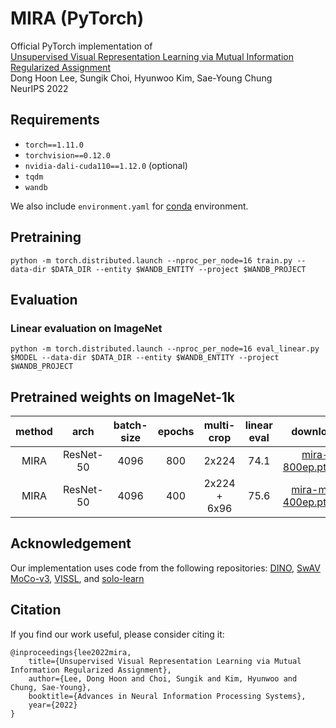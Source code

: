 # MIRA (PyTorch)
Official PyTorch implementation of \
[Unsupervised Visual Representation Learning via Mutual Information Regularized Assignment](https://arxiv.org/abs/2211.02284)  \
Dong Hoon Lee, Sungik Choi, Hyunwoo Kim, Sae-Young Chung \
NeurIPS 2022

## Requirements
- `torch==1.11.0`
- `torchvision==0.12.0`
- `nvidia-dali-cuda110==1.12.0` (optional)
- `tqdm`
- `wandb`

We also include `environment.yaml` for [conda](https://conda.io) environment. 

## Pretraining
```
python -m torch.distributed.launch --nproc_per_node=16 train.py --data-dir $DATA_DIR --entity $WANDB_ENTITY --project $WANDB_PROJECT 
```

## Evaluation
### Linear evaluation on ImageNet
```
python -m torch.distributed.launch --nproc_per_node=16 eval_linear.py $MODEL --data-dir $DATA_DIR --entity $WANDB_ENTITY --project $WANDB_PROJECT
```

<!-- ### Semi-supervised evaluation on ImageNet
```
python -m torch.distributed.launch --nproc_per_node=16 eval_semi.py $MODEL --data-dir $DATA_DIR --entity $WANDB_ENTITY --project $WANDB_PROJECT
```

### *k*-NN evaluation on ImageNet
```
python -m torch.distributed.launch --nproc_per_node=16 eval_knn.py $MODEL --label-perc $LABEL_PERC --data-dir $DATA_DIR
```
-->

## Pretrained weights on ImageNet-1k
| method | arch | batch-size | epochs | multi-crop | linear eval | download | script |
|:---:|:---:|:---:|:---:|:---:|:---:|:---:|:---:|
| MIRA | ResNet-50 | 4096 | 800 | 2x224 | 74.1 | [mira-800ep.pth.tar](https://www.dropbox.com/s/m5nepxvp4dkh8bo/mira-800ep.pth.tar?dl=0) | [script](https://www.dropbox.com/s/u5kgrwnj4gfaww8/mira_800ep_pretrain.sh?dl=0) |
| MIRA | ResNet-50 | 4096 | 400 | 2x224 + 6x96 | 75.6 | [mira-mc-400ep.pth.tar](https://www.dropbox.com/s/vygli69xu6x4vlo/mira-mc-400ep.pth.tar?dl=0) | [script](https://www.dropbox.com/s/y02dqc8j9rpe2d0/mira_mc_400ep_pretrain.sh?dl=0) |

## Acknowledgement
Our implementation uses code from the following repositories: [DINO](https://github.com/facebookresearch/dino), [SwAV](https://github.com/facebookresearch/swav) [MoCo-v3](https://github.com/facebookresearch/moco-v3), [VISSL](https://github.com/facebookresearch/vissl), and [solo-learn](https://github.com/vturrisi/solo-learn)

## Citation
If you find our work useful, please consider citing it:
```
@inproceedings{lee2022mira,
    title={Unsupervised Visual Representation Learning via Mutual Information Regularized Assignment},
    author={Lee, Dong Hoon and Choi, Sungik and Kim, Hyunwoo and Chung, Sae-Young},
    booktitle={Advances in Neural Information Processing Systems},
    year={2022}
}
```